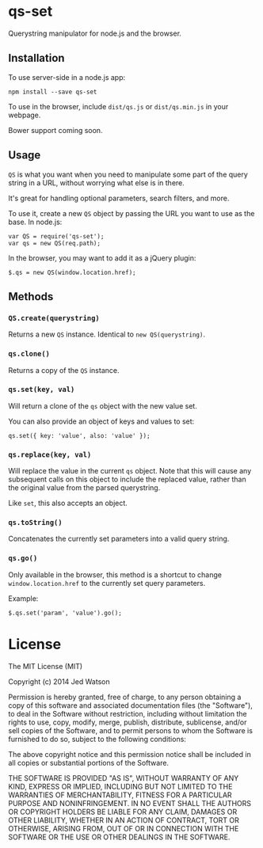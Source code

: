 qs-set
======

Querystring manipulator for node.js and the browser.

## Installation

To use server-side in a node.js app:

```
npm install --save qs-set
```

To use in the browser, include `dist/qs.js` or `dist/qs.min.js` in your webpage.

Bower support coming soon.

## Usage

`QS` is what you want when you need to manipulate some part of the query string in a URL, without worrying what else is in there.

It's great for handling optional parameters, search filters, and more.

To use it, create a new `QS` object by passing the URL you want to use as the base. In node.js:

```
var QS = require('qs-set');
var qs = new QS(req.path);
```

In the browser, you may want to add it as a jQuery plugin:

```
$.qs = new QS(window.location.href);
```

## Methods

### `QS.create(querystring)`

Returns a new `QS` instance. Identical to `new QS(querystring)`.

### `qs.clone()`

Returns a copy of the `QS` instance.

### `qs.set(key, val)`

Will return a clone of the `qs` object with the new value set.

You can also provide an object of keys and values to set:

```
qs.set({ key: 'value', also: 'value' });
```

### `qs.replace(key, val)`

Will replace the value in the current `qs` object. Note that this will cause any subsequent calls on this object to include the replaced value, rather than the original value from the parsed querystring.

Like `set`, this also accepts an object.

### `qs.toString()`

Concatenates the currently set parameters into a valid query string.

### `qs.go()`

Only available in the browser, this method is a shortcut to change `window.location.href` to the currently set query parameters.

Example:

```
$.qs.set('param', 'value').go();
```



License
=======

The MIT License (MIT)

Copyright (c) 2014 Jed Watson

Permission is hereby granted, free of charge, to any person obtaining a copy
of this software and associated documentation files (the "Software"), to deal
in the Software without restriction, including without limitation the rights
to use, copy, modify, merge, publish, distribute, sublicense, and/or sell
copies of the Software, and to permit persons to whom the Software is
furnished to do so, subject to the following conditions:

The above copyright notice and this permission notice shall be included in all
copies or substantial portions of the Software.

THE SOFTWARE IS PROVIDED "AS IS", WITHOUT WARRANTY OF ANY KIND, EXPRESS OR
IMPLIED, INCLUDING BUT NOT LIMITED TO THE WARRANTIES OF MERCHANTABILITY,
FITNESS FOR A PARTICULAR PURPOSE AND NONINFRINGEMENT. IN NO EVENT SHALL THE
AUTHORS OR COPYRIGHT HOLDERS BE LIABLE FOR ANY CLAIM, DAMAGES OR OTHER
LIABILITY, WHETHER IN AN ACTION OF CONTRACT, TORT OR OTHERWISE, ARISING FROM,
OUT OF OR IN CONNECTION WITH THE SOFTWARE OR THE USE OR OTHER DEALINGS IN THE
SOFTWARE.
